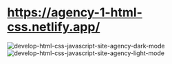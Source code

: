 # https://agency-1-html-css.netlify.app/

![develop-html-css-javascript-site-agency-dark-mode](https://github.com/maainul/Agency-Website-HTML-CSS-Javascript/assets/37740006/37afd2b2-7a16-4b7c-9daf-c1da37629431)
![develop-html-css-javascript-site-agency-light-mode](https://github.com/maainul/Agency-Website-HTML-CSS-Javascript/assets/37740006/b91ceff3-c4ba-4653-8267-b8caf43030ee)
